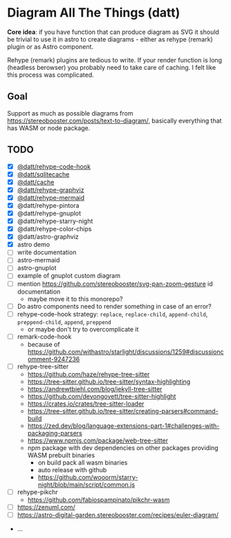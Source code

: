 # Diagram All The Things (datt)

**Core idea**: if you have function that can produce diagram as SVG it should be trivial to use it in astro to create diagrams - either as rehype (remark) plugin or as Astro component.

Rehype (remark) plugins are tedious to write. If your render function is long (headless berowser) you probably need to take care of caching. I felt like this process was complicated.

## Goal

Support as much as possible diagrams from https://stereobooster.com/posts/text-to-diagram/, basically everything that has WASM or node package.

## TODO

- [x] [@datt/rehype-code-hook](/packages/rehype-code-hook/)
- [x] [@datt/sqlitecache](/packages/sqlitecache/)
- [x] [@datt/cache](/packages/cache/)
- [x] [@datt/rehype-graphviz](/packages/rehype-graphviz/)
- [x] [@datt/rehype-mermaid](/packages/rehype-mermaid/)
- [x] @datt/rehype-pintora
- [x] @datt/rehype-gnuplot
- [x] @datt/rehype-starry-night
- [x] @datt/rehype-color-chips
- [x] @datt/astro-graphviz
- [x] astro demo
- [ ] write documentation
- [ ] astro-mermaid
- [ ] astro-gnuplot
- [ ] example of gnuplot custom diagram
- [ ] mention https://github.com/stereobooster/svg-pan-zoom-gesture id documentation
  - maybe move it to this monorepo?
- [ ] Do astro components need to render something in case of an error?
- [ ] rehype-code-hook strategy: `replace`, `replace-child`, `append-child`, `preppend-child`, `append`, `preppend`
  - or maybe don't try to overcomplicate it
- [ ] remark-code-hook
  - because of https://github.com/withastro/starlight/discussions/1259#discussioncomment-9247236
- [ ] rehype-tree-sitter
  - https://github.com/haze/rehype-tree-sitter
  - https://tree-sitter.github.io/tree-sitter/syntax-highlighting
  - https://andrewtbiehl.com/blog/jekyll-tree-sitter
  - https://github.com/devongovett/tree-sitter-highlight
  - https://crates.io/crates/tree-sitter-loader
  - https://tree-sitter.github.io/tree-sitter/creating-parsers#command-build
  - https://zed.dev/blog/language-extensions-part-1#challenges-with-packaging-parsers
  - https://www.npmjs.com/package/web-tree-sitter
  - npm package with dev dependencies on other packages providing WASM prebuilt binaries
    - on build pack all wasm binaries
    - auto release with github
    - https://github.com/wooorm/starry-night/blob/main/script/common.js
- [ ] rehype-pikchr
  - https://github.com/fabiospampinato/pikchr-wasm
- [ ] https://zenuml.com/
- [ ] https://astro-digital-garden.stereobooster.com/recipes/euler-diagram/
- ...
